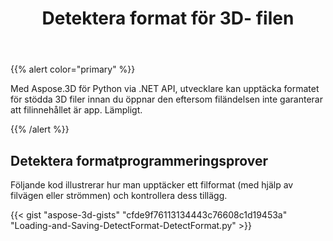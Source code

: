 ﻿---
title: Detektera format för 3D- filen
type: docs
weight: 10
url: /sv/python-net/detect-format-of-3d-file/
description: Med Aspose.3D för Python via .NET API, utvecklare kan upptäcka formatet för stödda 3D filer innan du öppnar den eftersom filändelsen inte garanterar att filinnehållet är app. Lämpligt.
---
{{% alert color="primary" %}} 

Med Aspose.3D för Python via .NET API, utvecklare kan upptäcka formatet för stödda 3D filer innan du öppnar den eftersom filändelsen inte garanterar att filinnehållet är app. Lämpligt.

{{% /alert %}} 
## **Detektera formatprogrammeringsprover**
Följande kod illustrerar hur man upptäcker ett filformat (med hjälp av filvägen eller strömmen) och kontrollera dess tillägg.

{{< gist "aspose-3d-gists" "cfde9f76113134443c76608c1d19453a" "Loading-and-Saving-DetectFormat-DetectFormat.py" >}}
